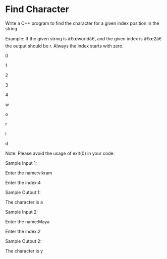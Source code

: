 # Find Character

Write a C++ program to find the character for a given index position in the string.

Example: If the given string is â€œworldâ€, and the given index is â€œ2â€ the output should be r. Always the index starts with zero.

0
	

1
	

2
	

3
	

4

w
	

o
	

r
	

l
	

d


Note: Please avoid the usage of exit(0) in your code.   

Sample Input 1:

Enter the name:vikram

Enter the index:4

Sample Output 1:

The character is a

Sample Input 2:

Enter the name:Maya

Enter the index:2

Sample Output 2:

The character is y
